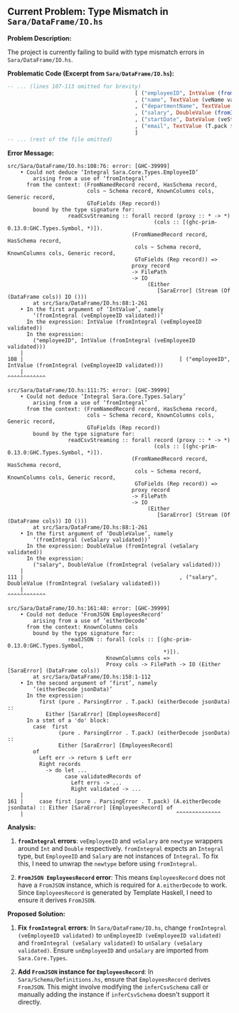 ## Current Problem: Type Mismatch in `Sara/DataFrame/IO.hs`

**Problem Description:**

The project is currently failing to build with type mismatch errors in `Sara/DataFrame/IO.hs`.

**Problematic Code (Excerpt from `Sara/DataFrame/IO.hs`):**

```haskell
-- ... (lines 107-113 omitted for brevity)
                                        [ ("employeeID", IntValue (fromIntegral (veEmployeeID validated)))
                                        , ("name", TextValue (veName validated))
                                        , ("departmentName", TextValue (T.pack $ show (veDepartmentName validated)))
                                        , ("salary", DoubleValue (fromIntegral (veSalary validated)))
                                        , ("startDate", DateValue (veStartDate validated))
                                        , ("email", TextValue (T.pack $ show (veEmail validated)))
                                        ]
-- ... (rest of the file omitted)
```

**Error Message:**

```
src/Sara/DataFrame/IO.hs:108:76: error: [GHC-39999]
    • Could not deduce ‘Integral Sara.Core.Types.EmployeeID’
        arising from a use of ‘fromIntegral’
      from the context: (FromNamedRecord record, HasSchema record,
                         cols ~ Schema record, KnownColumns cols, Generic record,
                         GToFields (Rep record))
        bound by the type signature for:
                   readCsvStreaming :: forall record (proxy :: * -> *)
                                              (cols :: [(ghc-prim-0.13.0:GHC.Types.Symbol, *)]).
                                       (FromNamedRecord record, HasSchema record,
                                        cols ~ Schema record, KnownColumns cols, Generic record,
                                        GToFields (Rep record)) =>
                                       proxy record
                                       -> FilePath
                                       -> IO
                                            (Either
                                               [SaraError] (Stream (Of (DataFrame cols)) IO ()))
        at src/Sara/DataFrame/IO.hs:88:1-261
    • In the first argument of ‘IntValue’, namely
        ‘(fromIntegral (veEmployeeID validated))’
      In the expression: IntValue (fromIntegral (veEmployeeID validated))
      In the expression:
        ("employeeID", IntValue (fromIntegral (veEmployeeID validated)))
    |
108 |                                                 [ ("employeeID", IntValue (fromIntegral (veEmployeeID validated)))
    |                                                                            ^^^^^^^^^^^^

src/Sara/DataFrame/IO.hs:111:75: error: [GHC-39999]
    • Could not deduce ‘Integral Sara.Core.Types.Salary’
        arising from a use of ‘fromIntegral’
      from the context: (FromNamedRecord record, HasSchema record,
                         cols ~ Schema record, KnownColumns cols, Generic record,
                         GToFields (Rep record))
        bound by the type signature for:
                   readCsvStreaming :: forall record (proxy :: * -> *)
                                              (cols :: [(ghc-prim-0.13.0:GHC.Types.Symbol, *)]).
                                       (FromNamedRecord record, HasSchema record,
                                        cols ~ Schema record, KnownColumns cols, Generic record,
                                        GToFields (Rep record)) =>
                                       proxy record
                                       -> FilePath
                                       -> IO
                                            (Either
                                               [SaraError] (Stream (Of (DataFrame cols)) IO ()))
        at src/Sara/DataFrame/IO.hs:88:1-261
    • In the first argument of ‘DoubleValue’, namely
        ‘(fromIntegral (veSalary validated))’
      In the expression: DoubleValue (fromIntegral (veSalary validated))
      In the expression:
        ("salary", DoubleValue (fromIntegral (veSalary validated)))
    |
111 |                                                 , ("salary", DoubleValue (fromIntegral (veSalary validated)))
    |                                                                           ^^^^^^^^^^^^

src/Sara/DataFrame/IO.hs:161:48: error: [GHC-39999]
    • Could not deduce ‘FromJSON EmployeesRecord’
        arising from a use of ‘eitherDecode’
      from the context: KnownColumns cols
        bound by the type signature for:
                   readJSON :: forall (cols :: [(ghc-prim-0.13.0:GHC.Types.Symbol,
                                                 *)]).
                               KnownColumns cols =>
                               Proxy cols -> FilePath -> IO (Either [SaraError] (DataFrame cols))
        at src/Sara/DataFrame/IO.hs:158:1-112
    • In the second argument of ‘first’, namely
        ‘(eitherDecode jsonData)’
      In the expression:
          first (pure . ParsingError . T.pack) (eitherDecode jsonData) ::
            Either [SaraError] [EmployeesRecord]
      In a stmt of a 'do' block:
        case  first
                (pure . ParsingError . T.pack) (eitherDecode jsonData) ::
                Either [SaraError] [EmployeesRecord]
        of
          Left err -> return $ Left err
          Right records
            -> do let ...
                  case validatedRecords of
                    Left errs -> ...
                    Right validated -> ...
    |
161 |     case first (pure . ParsingError . T.pack) (A.eitherDecode jsonData) :: Either [SaraError] [EmployeesRecord] of
    |                                                ^^^^^^^^^^^^^^
```

**Analysis:**

1.  **`fromIntegral` errors**: `veEmployeeID` and `veSalary` are `newtype` wrappers around `Int` and `Double` respectively. `fromIntegral` expects an `Integral` type, but `EmployeeID` and `Salary` are not instances of `Integral`. To fix this, I need to unwrap the `newtype` before using `fromIntegral`.

2.  **`FromJSON EmployeesRecord` error**: This means `EmployeesRecord` does not have a `FromJSON` instance, which is required for `A.eitherDecode` to work. Since `EmployeesRecord` is generated by Template Haskell, I need to ensure it derives `FromJSON`.

**Proposed Solution:**

1.  **Fix `fromIntegral` errors**: In `Sara/DataFrame/IO.hs`, change `fromIntegral (veEmployeeID validated)` to `unEmployeeID (veEmployeeID validated)` and `fromIntegral (veSalary validated)` to `unSalary (veSalary validated)`. Ensure `unEmployeeID` and `unSalary` are imported from `Sara.Core.Types`.

2.  **Add `FromJSON` instance for `EmployeesRecord`**: In `Sara/Schema/Definitions.hs`, ensure that `EmployeesRecord` derives `FromJSON`. This might involve modifying the `inferCsvSchema` call or manually adding the instance if `inferCsvSchema` doesn't support it directly.